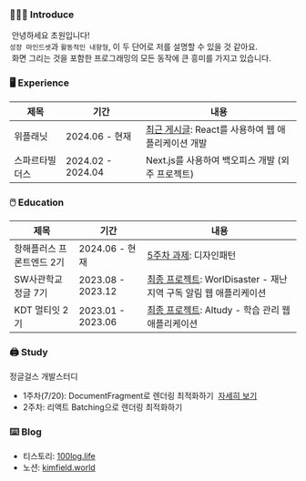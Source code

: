 ### 👩🏻‍💻 Introduce
&nbsp;안녕하세요 초원입니다! <br />
`성장 마인드셋`과 `활동적인 내향형`, 이 두 단어로 저를 설명할 수 있을 것 같아요. <br />
&nbsp;화면 그리는 것을 포함한 프로그래밍의 모든 동작에 큰 흥미를 가지고 있습니다. <br />

### 🖥️ Experience

|제목|기간|내용|
|---|---|---|
|위플래닛|2024.06 - 현재|[최근 게시글](https://kimfield.tistory.com/category/%EC%8A%AC%EA%B8%B0%EB%A1%9C%EC%9A%B4%20%ED%9A%8C%EC%82%AC%EC%83%9D%ED%99%9C): React를 사용하여 웹 애플리케이션 개발|
|스파르타빌더스|2024.02 - 2024.04|Next.js를 사용하여 백오피스 개발 (외주 프로젝트)|

### 🖱️ Education
|제목|기간|내용|
|---|---|---|
|항해플러스 프론트엔드 2기|2024.06 - 현재|[5주차 과제](https://github.com/kimfield98/front_2nd/commits/main/): 디자인패턴|
|SW사관학교정글 7기|2023.08 - 2023.12|[최종 프로젝트](https://github.com/kimfield98/teampjt2-worldisaster): WorlDisaster - 재난지역 구독 알림 웹 애플리케이션|
|KDT 멀티잇 2기|2023.01 - 2023.06|[최종 프로젝트](https://github.com/kimfield98/teampjt1-altudy): Altudy - 학습 관리 웹 애플리케이션|

### 🖨️ Study
정글걸스 개발스터디 
- 1주차(7/20): DocumentFragment로 렌더링 최적화하기 &nbsp;[자세히 보기](https://kimfield.tistory.com/entry/DOM-%EC%A1%B0%EC%9E%91%EC%9D%84-%EC%B5%9C%EC%86%8C%ED%99%94%ED%95%98%EC%97%AC-%EC%84%B1%EB%8A%A5-%EC%B5%9C%EC%A0%81%ED%99%94%ED%95%98%EA%B8%B0-DocumentFragment)
- 2주차: 리액트 Batching으로 렌더링 최적화하기

### ⌨️ Blog
- 티스토리: [100log.life](https://kimfield.tistory.com/)
- 노션: [kimfield.world](https://www.kimfield.world/)
